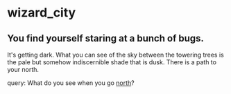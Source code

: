 # wizard_city

## You find yourself staring at a bunch of bugs.

It's getting dark. What you can see of the sky between the towering trees is the pale but somehow indiscernible shade that is dusk. There is a path to your north.

query: What do you see when you go [north](a_1_1.md)?
